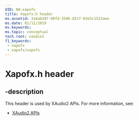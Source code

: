 ```yaml
---
UID: NA:xapofx
title: Xapofx.h header
ms.assetid: 2a4ab207-98fd-3586-b51f-03e5c1523aee
ms.date: 01/11/2019
ms.keywords: 
ms.topic: conceptual
tech.root: xaudio2
f1_keywords:
 - xapofx
 - xapofx/xapofx
---
```


# Xapofx.h header


## -description

This header is used by XAudio2 APIs. For more information, see:

- [XAudio2 APIs](../_xaudio2/index.md)

